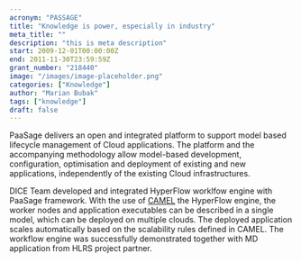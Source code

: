 ```yaml
---
acronym: "PASSAGE"
title: "Knowledge is power, especially in industry"
meta_title: ""
description: "this is meta description"
start: 2009-12-01T00:00:00Z
end: 2011-11-30T23:59:59Z
grant_number: "218440"
image: "/images/image-placeholder.png"
categories: ["Knowledge"]
author: "Marian Bubak"
tags: ["knowledge"]
draft: false
---
```


PaaSage delivers an open and integrated platform to support model based
lifecycle management of Cloud applications. The platform and the accompanying
methodology allow model-based development, configuration, optimisation and
deployment of existing and new applications, independently of the existing Cloud
infrastructures.

DICE Team developed and integrated HyperFlow worklfow engine with PaaSage
framework. With the use of [CAMEL](https://camel-dsl.org) the HyperFlow engine,
the worker nodes and
application executables can be described in a single model, which can be
deployed on multiple clouds. The deployed application scales automatically based
on the scalability rules defined in CAMEL. The workflow engine was successfully
demonstrated together with MD application from HLRS project partner.
